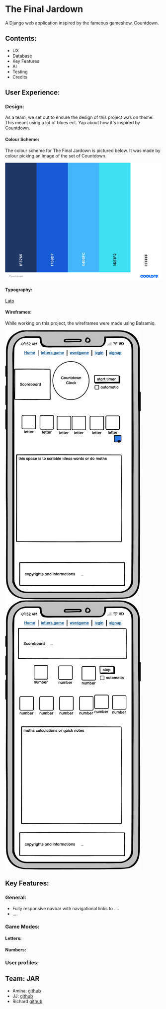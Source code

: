 # The Final Jardown

A Django web application inspired by the fameous gameshow, Countdown.

## Contents:
- UX
- Database
- Key Features
- AI
- Testing 
- Credits

## User Experience:

### Design:

As a team, we set out to ensure the design of this project was on theme. This meant using a lot of blues ect. Yap about how it's inspired by Countdown.

#### Colour Scheme:

The colour scheme for The Final Jardown is pictured below. It was made by colour picking an image of the set of Countdown. 

![coolors](docs/design/Countdown.png)


#### Typography:

[Lato](https://fonts.google.com/specimen/Lato?query=%C5%81ukasz%20Dziedzic) 



#### Wireframes:

While working on this project, the wireframes were made using Balsamiq.


![mobile](docs/design/main%20wireframe.png)
![mobile_2](docs/design/numbers.png)


## Key Features:

### General:
- Fully responsive navbar with navigational links to ....
- ....

### Game Modes:

#### Letters:

#### Numbers:

### User profiles:



## Team: JAR

- Amina: [github](https://github.com/aminoacid-01)
- JJ: [github](https://github.com/newworldhost/)
- Richard [github](https://github.com/Richfletch92)




